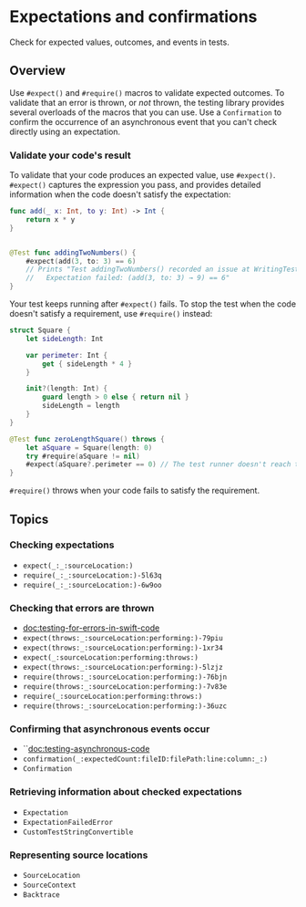 # Expectations and confirmations

<!--
This source file is part of the Swift.org open source project

Copyright (c) 2023–2024 Apple Inc. and the Swift project authors
Licensed under Apache License v2.0 with Runtime Library Exception

See https://swift.org/LICENSE.txt for license information
See https://swift.org/CONTRIBUTORS.txt for Swift project authors
-->

Check for expected values, outcomes, and events in tests.

## Overview

Use `#expect()` and `#require()` macros to validate expected outcomes.
To validate that an error is thrown, or _not_ thrown, 
the testing library provides several overloads of the macros that you can use.
Use a ``Confirmation`` to confirm the occurrence of an asynchronous event that
you can't check directly using an expectation.

### Validate your code's result

To validate that your code produces an expected value, use `#expect()`.
`#expect()` captures the expression you pass, and provides detailed information when the code doesn't satisfy the expectation:

```swift
func add(_ x: Int, to y: Int) -> Int {
    return x * y
}


@Test func addingTwoNumbers() {
    #expect(add(3, to: 3) == 6)
    // Prints "Test addingTwoNumbers() recorded an issue at WritingTestsInSwiftTestingTests.swift:18:9:
    //   Expectation failed: (add(3, to: 3) → 9) == 6"
}
```

Your test keeps running after `#expect()` fails.
To stop the test when the code doesn't satisfy a requirement, use `#require()` instead:

```swift
struct Square {
    let sideLength: Int

    var perimeter: Int {
        get { sideLength * 4 }
    }

    init?(length: Int) {
        guard length > 0 else { return nil }
        sideLength = length
    }
}

@Test func zeroLengthSquare() throws {
    let aSquare = Square(length: 0)
    try #require(aSquare != nil)
    #expect(aSquare?.perimeter == 0) // The test runner doesn't reach this line.
}
```

`#require()` throws when your code fails to satisfy the requirement.

## Topics

### Checking expectations

- ``expect(_:_:sourceLocation:)``
- ``require(_:_:sourceLocation:)-5l63q``
- ``require(_:_:sourceLocation:)-6w9oo``

### Checking that errors are thrown

- <doc:testing-for-errors-in-swift-code>
- ``expect(throws:_:sourceLocation:performing:)-79piu``
- ``expect(throws:_:sourceLocation:performing:)-1xr34``
- ``expect(_:sourceLocation:performing:throws:)``
- ``expect(throws:_:sourceLocation:performing:)-5lzjz``
- ``require(throws:_:sourceLocation:performing:)-76bjn``
- ``require(throws:_:sourceLocation:performing:)-7v83e``
- ``require(_:sourceLocation:performing:throws:)``
- ``require(throws:_:sourceLocation:performing:)-36uzc``

### Confirming that asynchronous events occur

- ``<doc:testing-asynchronous-code>
- ``confirmation(_:expectedCount:fileID:filePath:line:column:_:)``
- ``Confirmation``

### Retrieving information about checked expectations

- ``Expectation``
- ``ExpectationFailedError``
- ``CustomTestStringConvertible``

### Representing source locations

- ``SourceLocation``
- ``SourceContext``
- ``Backtrace``
